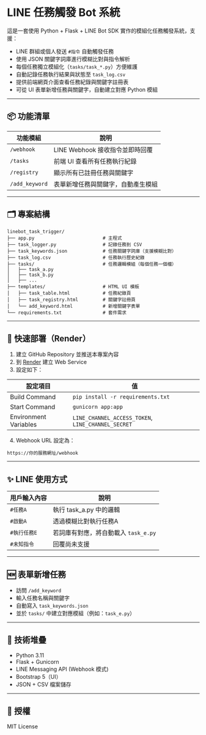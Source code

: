 # LINE 任務觸發 Bot 系統

這是一套使用 Python + Flask + LINE Bot SDK 實作的模組化任務觸發系統，支援：
- LINE 群組或個人發送 `#指令` 自動觸發任務
- 使用 JSON 關鍵字詞庫進行模糊比對與指令解析
- 每個任務獨立模組化（`tasks/task_*.py`）方便維護
- 自動記錄任務執行結果與狀態至 `task_log.csv`
- 提供前端網頁介面查看任務紀錄與關鍵字註冊表
- 可從 UI 表單新增任務與關鍵字，自動建立對應 Python 模組

---

## 📦 功能清單

| 功能模組 | 說明 |
|----------|------|
| `/webhook` | LINE Webhook 接收指令並即時回覆 |
| `/tasks` | 前端 UI 查看所有任務執行紀錄 |
| `/registry` | 顯示所有已註冊任務與關鍵字 |
| `/add_keyword` | 表單新增任務與關鍵字，自動產生模組 |

---

## 🗂 專案結構

```
linebot_task_trigger/
├── app.py                         # 主程式
├── task_logger.py                 # 記錄任務到 CSV
├── task_keywords.json             # 任務關鍵字詞庫（支援模糊比對）
├── task_log.csv                   # 任務執行歷史紀錄
├── tasks/                         # 任務邏輯模組（每個任務一個檔）
│   ├── task_a.py
│   ├── task_b.py
│   ├── ...
├── templates/                     # HTML UI 模板
│   ├── task_table.html            # 任務紀錄頁
│   ├── task_registry.html         # 關鍵字註冊頁
│   └── add_keyword.html           # 新增關鍵字表單
└── requirements.txt               # 套件需求
```

---

## 🚀 快速部署（Render）

1. 建立 GitHub Repository 並推送本專案內容
2. 到 [Render](https://render.com) 建立 Web Service
3. 設定如下：

| 設定項目 | 值 |
|----------|----|
| Build Command | `pip install -r requirements.txt` |
| Start Command | `gunicorn app:app` |
| Environment Variables | `LINE_CHANNEL_ACCESS_TOKEN`, `LINE_CHANNEL_SECRET` |

4. Webhook URL 設定為：
```
https://你的服務網址/webhook
```

---

## ✨ LINE 使用方式

| 用戶輸入內容 | 說明 |
|--------------|------|
| `#任務A` | 執行 task_a.py 中的邏輯 |
| `#啟動A` | 透過模糊比對執行任務A |
| `#執行任務E` | 若詞庫有對應，將自動載入 `task_e.py` |
| `#未知指令` | 回覆尚未支援 |

---

## 🆕 表單新增任務

- 訪問 `/add_keyword`
- 輸入任務名稱與關鍵字
- 自動寫入 `task_keywords.json`
- 並於 `tasks/` 中建立對應模組（例如：`task_e.py`）

---

## 📌 技術堆疊

- Python 3.11
- Flask + Gunicorn
- LINE Messaging API (Webhook 模式)
- Bootstrap 5（UI）
- JSON + CSV 檔案儲存

---

## 📝 授權
MIT License
